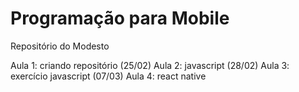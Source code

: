 # Programação para Mobile

Repositório do Modesto

Aula 1: criando repositório (25/02)
Aula 2: javascript (28/02)
Aula 3: exercício javascript (07/03)
Aula 4: react native
